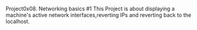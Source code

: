 Project0x08. Networking basics #1
This Project is about displaying a machine's active network interfaces,reverting IPs and reverting back to the localhost.
